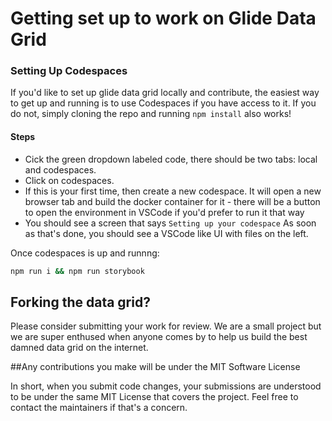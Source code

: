 # Getting set up to work on Glide Data Grid

### Setting Up Codespaces

If you'd like to set up glide data grid locally and contribute, the easiest way to get up and running
is to use Codespaces if you have access to it. If you do not, simply cloning the repo and running `npm install` also works!

#### Steps

-   Cick the green dropdown labeled code, there should be two tabs: local and codespaces.
-   Click on codespaces.
-   If this is your first time, then create a new codespace. It will open a new browser tab and build the docker container for it - there will be a button to open the environment in VSCode if you'd prefer to run it that way
-   You should see a screen that says `Setting up your codespace` As soon as that's done, you should see a VSCode like UI with files on the left.

Once codespaces is up and runnng:

```bash
npm run i && npm run storybook
```

## Forking the data grid?

Please consider submitting your work for review. We are a small project but we are super enthused when anyone comes by to help us build the best damned data grid on the internet.

##Any contributions you make will be under the MIT Software License

In short, when you submit code changes, your submissions are understood to be under the same MIT License that covers the project. Feel free to contact the maintainers if that's a concern.
